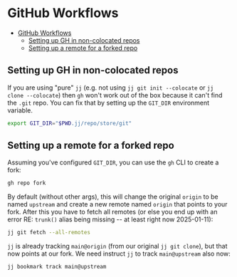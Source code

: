# GitHub Workflows

<!--toc:start-->
- [GitHub Workflows](#github-workflows)
  - [Setting up GH in non-colocated repos](#setting-up-gh-in-non-colocated-repos)
  - [Setting up a remote for a forked repo](#setting-up-a-remote-for-a-forked-repo)
<!--toc:end-->

## Setting up GH in non-colocated repos

If you are using "pure" `jj` (e.g. not using `jj git init --colocate` or `jj
clone --colocate`) then `gh` won't work out of the box because it can't find
the `.git` repo. You can fix that by setting up the `GIT_DIR` environment
variable.

```sh
export GIT_DIR="$PWD.jj/repo/store/git"
```

## Setting up a remote for a forked repo

Assuming you've configured `GIT_DIR`, you can use the `gh` CLI to create a fork:

```sh
gh repo fork
```

By default (without other args), this will change the original `origin` to be
named `upstream` and create a new remote named `origin` that points to your
fork. After this you have to fetch all remotes (or else you end up with an
error RE: `trunk()` alias being missing -- at least right now 2025-01-11):

```sh
jj git fetch --all-remotes
```

`jj` is already tracking `main@origin` (from our original `jj git clone`), but
that now points at our fork. We need instruct `jj` to track `main@upstream`
also now:

```sh
jj bookmark track main@upstream
```
